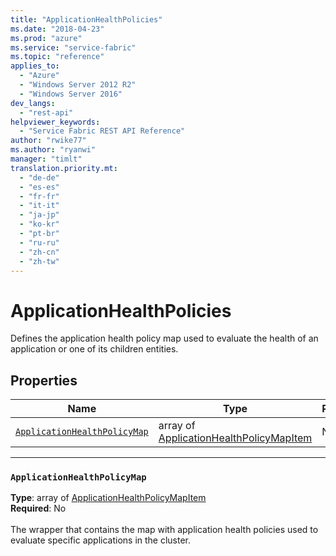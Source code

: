 ```yaml
---
title: "ApplicationHealthPolicies"
ms.date: "2018-04-23"
ms.prod: "azure"
ms.service: "service-fabric"
ms.topic: "reference"
applies_to: 
  - "Azure"
  - "Windows Server 2012 R2"
  - "Windows Server 2016"
dev_langs: 
  - "rest-api"
helpviewer_keywords: 
  - "Service Fabric REST API Reference"
author: "rwike77"
ms.author: "ryanwi"
manager: "timlt"
translation.priority.mt: 
  - "de-de"
  - "es-es"
  - "fr-fr"
  - "it-it"
  - "ja-jp"
  - "ko-kr"
  - "pt-br"
  - "ru-ru"
  - "zh-cn"
  - "zh-tw"
---
```

# ApplicationHealthPolicies

Defines the application health policy map used to evaluate the health of an application or one of its children entities.


## Properties
| Name | Type | Required |
| --- | --- | --- |
| [`ApplicationHealthPolicyMap`](#applicationhealthpolicymap) | array of [ApplicationHealthPolicyMapItem](sfclient-model-applicationhealthpolicymapitem.md) | No |

____
### `ApplicationHealthPolicyMap`
__Type__: array of [ApplicationHealthPolicyMapItem](sfclient-model-applicationhealthpolicymapitem.md) <br/>
__Required__: No<br/>
<br/>
The wrapper that contains the map with application health policies used to evaluate specific applications in the cluster.
